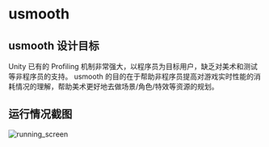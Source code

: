 # usmooth

## usmooth 设计目标

Unity 已有的 Profiling 机制非常强大，以程序员为目标用户，缺乏对美术和测试等非程序员的支持。 usmooth 的目的在于帮助非程序员提高对游戏实时性能的消耗情况的理解，帮助美术更好地去做场景/角色/特效等资源的规划。

## 运行情况截图

![running_screen](https://github.com/mc-gulu/usmooth/tree/master/images/running_screen.png)

